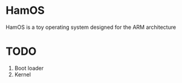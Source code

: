 # HamOS

HamOS is a toy operating system designed for the ARM architecture

# TODO
1. Boot loader
2. Kernel
